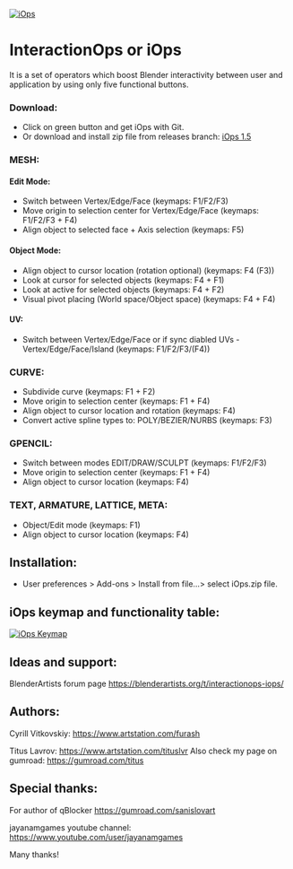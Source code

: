 <a href="https://imgur.com/bUoowcQ"><img src="https://i.imgur.com/bUoowcQ.png" title="iOps" /></a>

# InteractionOps or iOps
  It is a set of operators which boost Blender interactivity between user and application by using only five functional buttons. 

### Download:
   * Click on green button and get iOps with Git. 
   * Or download and install zip file from releases branch: [iOps 1.5](https://github.com/TitusLVR/InteractionOps/blob/releases/iOps_1.5.zip?raw=true)

### MESH:
    
   #### Edit Mode:
   * Switch between Vertex/Edge/Face (keymaps: F1/F2/F3)
   * Move origin to selection center for Vertex/Edge/Face (keymaps: F1/F2/F3 + F4)
   * Align object to selected face + Axis selection (keymaps: F5)  
   #### Object Mode:   
   * Align object to cursor location (rotation optional) (keymaps: F4 (F3))
   * Look at cursor for selected objects (keymaps: F4 + F1)
   * Look at active for selected objects (keymaps: F4 + F2)
   * Visual pivot placing (World space/Object space) (keymaps: F4 + F4)
   #### UV:
   * Switch between Vertex/Edge/Face or if sync diabled UVs - Vertex/Edge/Face/Island (keymaps: F1/F2/F3/(F4)) 
   
### CURVE:
  * Subdivide curve (keymaps: F1 + F2)
  * Move origin to selection center (keymaps: F1 + F4)
  * Align object to cursor location and rotation (keymaps: F4)
  * Convert active spline types to: POLY/BEZIER/NURBS (keymaps: F3)

### GPENCIL:
  * Switch between modes EDIT/DRAW/SCULPT (keymaps: F1/F2/F3)
  * Move origin to selection center  (keymaps: F1 + F4)
  * Align object to cursor location (keymaps: F4)

### TEXT, ARMATURE, LATTICE, META:
  * Object/Edit mode (keymaps: F1)
  * Align object to cursor location (keymaps: F4)

## Installation:
- User preferences > Add-ons > Install from file…> select iOps.zip file.

## iOps keymap and functionality table:
<a href="https://imgur.com/TIbmIHa"><img src="https://i.imgur.com/IlZKy0J.png" title="iOps Keymap" /></a>

## Ideas and support:
BlenderArtists forum page 
https://blenderartists.org/t/interactionops-iops/

## Authors:
Cyrill Vitkovskiy:
https://www.artstation.com/furash

Titus Lavrov:
https://www.artstation.com/tituslvr
Also check my page on gumroad: 
https://gumroad.com/titus

## Special thanks:
For author of qBlocker
https://gumroad.com/sanislovart

jayanamgames youtube channel:
https://www.youtube.com/user/jayanamgames

Many thanks!


